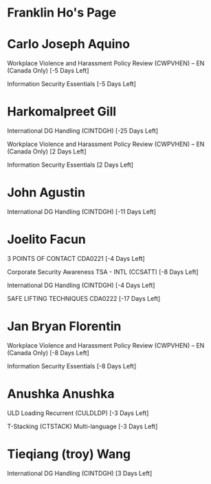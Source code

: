 # Franklin Ho's Page




# Carlo Joseph Aquino


Workplace Violence and Harassment Policy Review (CWPVHEN) – EN (Canada Only) [-5 Days Left]

Information Security Essentials [-5 Days Left]



# Harkomalpreet Gill


International DG Handling (CINTDGH) [-25 Days Left]

Workplace Violence and Harassment Policy Review (CWPVHEN) – EN (Canada Only) [2 Days Left]

Information Security Essentials [2 Days Left]



# John Agustin


International DG Handling (CINTDGH) [-11 Days Left]



# Joelito Facun


3 POINTS OF CONTACT CDA0221 [-4 Days Left]

Corporate Security Awareness TSA - INTL (CCSATT) [-8 Days Left]

International DG Handling (CINTDGH) [-4 Days Left]

SAFE LIFTING TECHNIQUES CDA0222 [-17 Days Left]



# Jan Bryan Florentin


Workplace Violence and Harassment Policy Review (CWPVHEN) – EN (Canada Only) [-8 Days Left]

Information Security Essentials [-8 Days Left]



# Anushka Anushka


ULD Loading Recurrent (CULDLDP) [-3 Days Left]

T-Stacking (CTSTACK) Multi-language [-3 Days Left]



# Tieqiang (troy) Wang


International DG Handling (CINTDGH) [3 Days Left]



